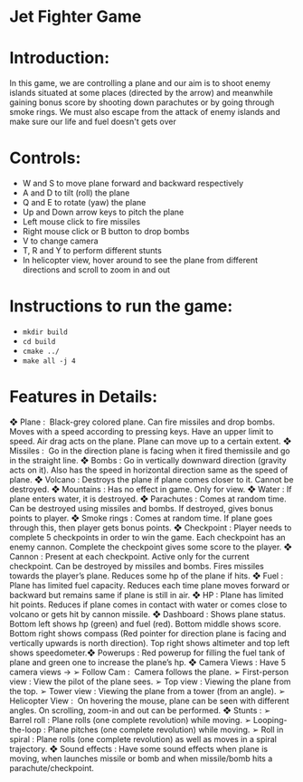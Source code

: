 Jet Fighter Game
=========================

# Introduction:
In this game, we are controlling a plane and our aim is to shoot enemy islands situated at some places (directed by the arrow) and meanwhile gaining bonus score by shooting down parachutes or by going through smoke rings. We must also escape from the attack of enemy islands and make sure our life and fuel doesn't gets over

# Controls:
- W and S to move plane forward and backward respectively
- A and D to tilt (roll) the plane
- Q and E to rotate (yaw) the plane
- Up and Down arrow keys to pitch the plane
- Left mouse click to fire missiles
- Right mouse click or B button to drop bombs
- V to change camera
- T, R and Y to perform different stunts
- In helicopter view, hover around to see the plane from different directions and scroll to zoom in and out

# Instructions to run the game:

- `mkdir build`
- `cd build`
- `cmake ../`
- `make all -j 4`

# Features in Details:
❖ Plane : ​ Black-grey colored plane. Can fire missiles and drop
bombs. Moves with a speed according to pressing keys. Have an
upper limit to speed. Air drag acts on the plane. Plane can move
up to a certain extent.
❖ Missiles : ​ Go in the direction plane is facing when it fired themissile and go in the straight line.
❖ Bombs :​ Go in vertically downward direction (gravity acts on it).
Also has the speed in horizontal direction same as the speed of
plane.
❖ Volcano :​ Destroys the plane if plane comes closer to it. Cannot
be destroyed.
❖ Mountains :​ Has no effect in game. Only for view.
❖ Water :​ If plane enters water, it is destroyed.
❖ Parachutes :​ Comes at random time. Can be destroyed using
missiles and bombs. If destroyed, gives bonus points to player.
❖ Smoke rings :​ Comes at random time. If plane goes through
this, then player gets bonus points.
❖ Checkpoint :​ Player needs to complete 5 checkpoints in order to
win the game. Each checkpoint has an enemy cannon. Complete
the checkpoint gives some score to the player.
❖ Cannon :​ Present at each checkpoint. Active only for the current
checkpoint. Can be destroyed by missiles and bombs. Fires
missiles towards the player’s plane. Reduces some hp of the
plane if hits.
❖ Fuel :​ Plane has limited fuel capacity. Reduces each time plane
moves forward or backward but remains same if plane is still in
air.
❖ HP :​ Plane has limited hit points. Reduces if plane comes in
contact with water or comes close to volcano or gets hit by
cannon missile.
❖ Dashboard :​ Shows plane status. Bottom left shows hp (green)
and fuel (red). Bottom middle shows score. Bottom right shows
compass (Red pointer for direction plane is facing and vertically
upwards is north direction). Top right shows altimeter and top left
shows speedometer.❖ Powerups :​ Red powerup for filling the fuel tank of plane and
green one to increase the plane’s hp.
❖ Camera Views :​ Have 5 camera views ->
➢ Follow Cam : ​ Camera follows the plane.
➢ First-person view :​ View the pilot of the plane sees.
➢ Top view :​ Viewing the plane from the top.
➢ Tower view :​ Viewing the plane from a tower (from an
angle).
➢ Helicopter View : ​ On hovering the mouse, plane can be
seen with different angles. On scrolling, zoom-in and out
can be performed.
❖ Stunts :
➢ Barrel roll :​ Plane rolls (one complete revolution) while
moving.
➢ Looping-the-loop :​ Plane pitches (one complete
revolution) while moving.
➢ Roll in spiral :​ Plane rolls (one complete revolution) as
well as moves in a spiral trajectory.
❖ Sound effects :​ Have some sound effects when plane is
moving, when launches missile or bomb and when missile/bomb
hits a parachute/checkpoint.
